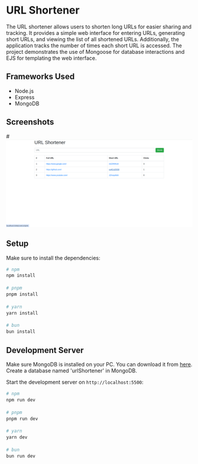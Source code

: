 # URL Shortener
The URL shortener allows users to shorten long URLs for easier sharing and tracking. It provides a simple web interface for entering URLs, generating short URLs, and viewing the list of all shortened URLs. Additionally, the application tracks the number of times each short URL is accessed. The project demonstrates the use of Mongoose for database interactions and EJS for templating the web interface.


## Frameworks Used
* Node.js
* Express
* MongoDB

## Screenshots

#![Screenshot1](https://github.com/naseem-shawarba/Projects_Screenshots/blob/main/URL_Shortener/Screenshot1.png)


## Setup

Make sure to install the dependencies:

```bash
# npm
npm install

# pnpm
pnpm install

# yarn
yarn install

# bun
bun install
```

## Development Server
Make sure MongoDB is installed on your PC. You can download it from <a href="https://www.mongodb.com/docs/manual/administration/install-community/">here</a>. Create a database named 'urlShortener' in MongoDB. 

Start the development server on `http://localhost:5500`:
```bash
# npm
npm run dev

# pnpm
pnpm run dev

# yarn
yarn dev

# bun
bun run dev
```
